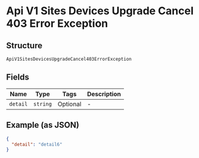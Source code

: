 
# Api V1 Sites Devices Upgrade Cancel 403 Error Exception

## Structure

`ApiV1SitesDevicesUpgradeCancel403ErrorException`

## Fields

| Name | Type | Tags | Description |
|  --- | --- | --- | --- |
| `detail` | `string` | Optional | - |

## Example (as JSON)

```json
{
  "detail": "detail6"
}
```

